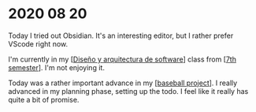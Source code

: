 ---
---

# 2020 08 20

Today I tried out Obsidian. It's an interesting editor, but I rather prefer VScode right now. 

I'm currently in my [[Diseño y arquitectura de software]] class from [[7th semester]]. I'm not enjoying it.

Today was a rather important advance in my [[baseball project]]. I really advanced in my planning phase, setting up the todo. I feel like it really has quite a bit of promise.


[//begin]: # "Autogenerated link references for markdown compatibility"
[Diseño y arquitectura de software]: ../School/7th-semester-folder/diseño-y-arquitectura-de-software "Diseño Y Arquitectura De Software"
[7th semester]: ../School/7th-semester "7th-semester"
[baseball project]: ../baseball-project "baseball-project"
[//end]: # "Autogenerated link references"
